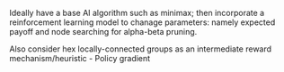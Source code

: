 Ideally have a base AI algorithm such as minimax; then incorporate a reinforcement learning model to chanage parameters: namely expected payoff and node searching for alpha-beta pruning.

Also consider hex locally-connected groups as an intermediate reward mechanism/heuristic - Policy gradient